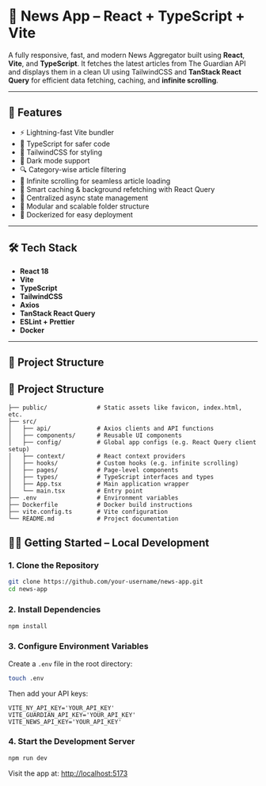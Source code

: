 # 📰 News App – React + TypeScript + Vite

A fully responsive, fast, and modern News Aggregator built using **React**, **Vite**, and **TypeScript**. It fetches the latest articles from The Guardian API and displays them in a clean UI using TailwindCSS and **TanStack React Query** for efficient data fetching, caching, and **infinite scrolling**.

---

## 🚀 Features

- ⚡️ Lightning-fast Vite bundler
- 📄 TypeScript for safer code
- 🎨 TailwindCSS for styling
- 🌙 Dark mode support
- 🔍 Category-wise article filtering
- 🔁 Infinite scrolling for seamless article loading
- 🧠 Smart caching & background refetching with React Query
- 📡 Centralized async state management
- 🧱 Modular and scalable folder structure
- 🐳 Dockerized for easy deployment

---

## 🛠️ Tech Stack

- **React 18**
- **Vite**
- **TypeScript**
- **TailwindCSS**
- **Axios**
- **TanStack React Query**
- **ESLint + Prettier**
- **Docker**

---

## 📁 Project Structure

## 📁 Project Structure

```text
├── public/              # Static assets like favicon, index.html, etc.
├── src/
│   ├── api/             # Axios clients and API functions
│   ├── components/      # Reusable UI components
│   ├── config/          # Global app configs (e.g. React Query client setup)
│   ├── context/         # React context providers
│   ├── hooks/           # Custom hooks (e.g. infinite scrolling)
│   ├── pages/           # Page-level components
│   ├── types/           # TypeScript interfaces and types
│   ├── App.tsx          # Main application wrapper
│   └── main.tsx         # Entry point
├── .env                 # Environment variables
├── Dockerfile           # Docker build instructions
├── vite.config.ts       # Vite configuration
└── README.md            # Project documentation
```


## 🧑‍💻 Getting Started – Local Development

### 1. Clone the Repository

```bash
git clone https://github.com/your-username/news-app.git
cd news-app
```

### 2. Install Dependencies

```bash
npm install
```

### 3. Configure Environment Variables

Create a `.env` file in the root directory:

```bash
touch .env
```

Then add your API keys:

```env
VITE_NY_API_KEY='YOUR_API_KEY'
VITE_GUARDIAN_API_KEY='YOUR_API_KEY'
VITE_NEWS_API_KEY='YOUR_API_KEY'
```

### 4. Start the Development Server

```bash
npm run dev
```

Visit the app at: [http://localhost:5173](http://localhost:5173)

